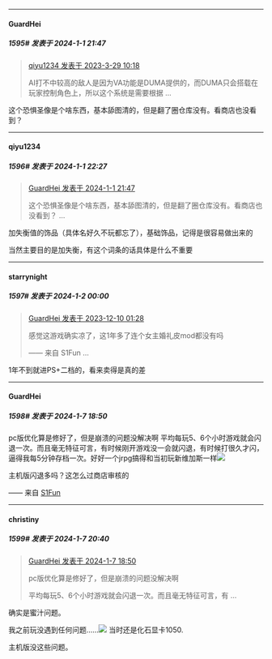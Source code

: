 
*****

####  GuardHei  
##### 1595#       发表于 2024-1-1 21:47

<blockquote><a href="httphttps://bbs.saraba1st.com/2b/forum.php?mod=redirect&amp;goto=findpost&amp;pid=60259149&amp;ptid=2005888" target="_blank">qiyu1234 发表于 2023-3-29 10:18</a>

AI打不中较高的敌人是因为VA功能是DUMA提供的，而DUMA只会搭载在玩家控制角色上，所以这个系统是需要根据 ...</blockquote>
这个恐惧圣像是个啥东西，基本舔图清的，但是翻了圈仓库没有。看商店也没看到？


*****

####  qiyu1234  
##### 1596#       发表于 2024-1-1 22:27

<blockquote><a href="httphttps://bbs.saraba1st.com/2b/forum.php?mod=redirect&amp;goto=findpost&amp;pid=63505825&amp;ptid=2005888" target="_blank">GuardHei 发表于 2024-1-1 21:47</a>

这个恐惧圣像是个啥东西，基本舔图清的，但是翻了圈仓库没有。看商店也没看到？ ...</blockquote>
加失衡值的饰品（具体名好久不玩都忘了），基础饰品，记得是很容易做出来的

当然主要目的是加失衡，有这个词条的话具体是什么不重要


*****

####  starrynight  
##### 1597#       发表于 2024-1-2 00:00

<blockquote><a href="httphttps://bbs.saraba1st.com/2b/forum.php?mod=redirect&amp;goto=findpost&amp;pid=63278935&amp;ptid=2005888" target="_blank">GuardHei 发表于 2023-12-10 01:28</a>

感觉这游戏确实凉了，这1年多了连个女主婚礼皮mod都没有吗

—— 来自 S1Fun ...</blockquote>
1年不到就进PS+二档的，看来卖得是真的差

*****

####  GuardHei  
##### 1598#       发表于 2024-1-7 18:50

pc版优化算是修好了，但是崩溃的问题没解决啊
平均每玩5、6个小时游戏就会闪退一次。而且毫无特征可言，有时候刚开游戏没一会就闪退，有时候打很久才闪，逼得我每5分钟存档一次。好好一个jrpg搞得和当初玩新维加斯一样<img src="https://static.saraba1st.com/image/smiley/face2017/068.png" referrerpolicy="no-referrer">

主机版闪退多吗？这怎么过商店审核的

—— 来自 [S1Fun](https://s1fun.koalcat.com)


*****

####  christiny  
##### 1599#       发表于 2024-1-7 20:40

<blockquote><a href="httphttps://bbs.saraba1st.com/2b/forum.php?mod=redirect&amp;goto=findpost&amp;pid=63566576&amp;ptid=2005888" target="_blank">GuardHei 发表于 2024-1-7 18:50</a>

pc版优化算是修好了，但是崩溃的问题没解决啊

平均每玩5、6个小时游戏就会闪退一次。而且毫无特征可言，有 ...</blockquote>
确实是蜜汁问题。

我之前玩没遇到任何问题……<img src="https://static.saraba1st.com/image/smiley/face2017/068.png" referrerpolicy="no-referrer"> 当时还是化石显卡1050.

主机版没这些问题。

